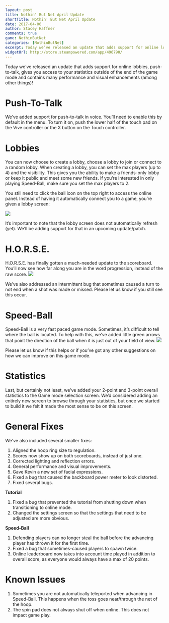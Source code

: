 ```yaml
---
layout: post
title: Nothin' But Net April Update
shortTitle: Nothin' But Net April Update
date: 2017-04-06
author: Stacey Haffner
comments: true
game: NothinButNet
categories: [NothinButNet]
excerpt: Today we’ve released an update that adds support for online lobbies, push-to-talk, gives you access to your statistics outside of the end of the game mode and contains many performance and visual enhancements...
widgetUrl: http://store.steampowered.com/app/496790/
---
```


Today we’ve released an update that adds support for online lobbies, push-to-talk, gives you access to your statistics outside of the end of the game mode and contains many performance and visual enhancements (among other things)! 

<h1>Push-To-Talk</h1>
We’ve added support for push-to-talk in voice. You’ll need to enable this by default in the menu. To turn it on, push the lower half of the touch pad on the Vive controller or the X button on the Touch controller.

<h1>Lobbies</h1>
You can now choose to create a lobby, choose a lobby to join or connect to a random lobby. When creating a lobby, you can set the max players (up to 4) and the visibility. This gives you the ability to make a friends-only lobby or keep it public and meet some new friends. If you’re interested in only playing Speed-Ball, make sure you set the max players to 2. 

You still need to click the ball icon on the top right to access the online panel. Instead of having it automatically connect you to a game, you’re given a lobby screen:

<img src="{{site.base}}/NothinButNet/2017-04-06/post.png" class="img-responsive img-thumbnail" />

It’s important to note that the lobby screen does not automatically refresh (yet). We’ll be adding support for that in an upcoming update/patch. 

<h1>H.O.R.S.E.</h1>
H.O.R.S.E. has finally gotten a much-needed update to the scoreboard. You’ll now see how far along you are in the word progression, instead of the raw score. 

<img src="{{site.base}}/NothinButNet/2017-04-06/horse_scoreboard.png" class="img-responsive img-thumbnail" />

We’ve also addressed an intermittent bug that sometimes caused a turn to not end when a shot was made or missed. Please let us know if you still see this occur. 

<h1>Speed-Ball</h1>
Speed-Ball is a very fast paced game mode. Sometimes, it’s difficult to tell where the ball is located. To help with this, we’ve added little green arrows that point the direction of the ball when it is just out of your field of view.

<img src="{{site.base}}/NothinButNet/2017-04-06/fov.png" class="img-responsive img-thumbnail" />

Please let us know if this helps or if you’ve got any other suggestions on how we can improve on this game mode.  

<h1>Statistics</h1>
Last, but certainly not least, we’ve added your 2-point and 3-point overall statistics to the Game mode selection screen. We’d considered adding an entirely new screen to browse through your statistics, but once we started to build it we felt it made the most sense to be on this screen.

<h1>General Fixes</h1>
We've also included several smaller fixes:
<ol>
    <li>Aligned the hoop ring size to regulation.</li>
    <li>Scores now show up on both scoreboards, instead of just one.</li>
    <li>Corrected lighting and reflection errors.</li>
    <li>General performance and visual improvements.</li>
    <li>Gave Kevin a new set of facial expressions.</li>
    <li>Fixed a bug that caused the backboard power meter to look distorted.</li>
    <li>Fixed several bugs.</li>
</ol>

<b>Tutorial</b>
<ol>
    <li>Fixed a bug that prevented the tutorial from shutting down when transitioning to online mode.</li>
    <li>Changed the settings screen so that the settings that need to be adjusted are more obvious.</li>
</ol>

<b>Speed-Ball</b>
<ol>
    <li>Defending players can no longer steal the ball before the advancing player has thrown it for the first time.</li>
    <li>Fixed a bug that sometimes-caused players to spawn twice.</li>
    <li>Online leaderboard now takes into account time played in addition to overall score, as everyone would always have a max of 20 points.</li>
</ol>

<h1>Known Issues</h1>
<ol>
    <li>Sometimes you are not automatically teleported when advancing in Speed-Ball. This happens when the toss goes near/through the net of the hoop.</li>
    <li>The spin pad does not always shut off when online. This does not impact game play.</li>
</ol>